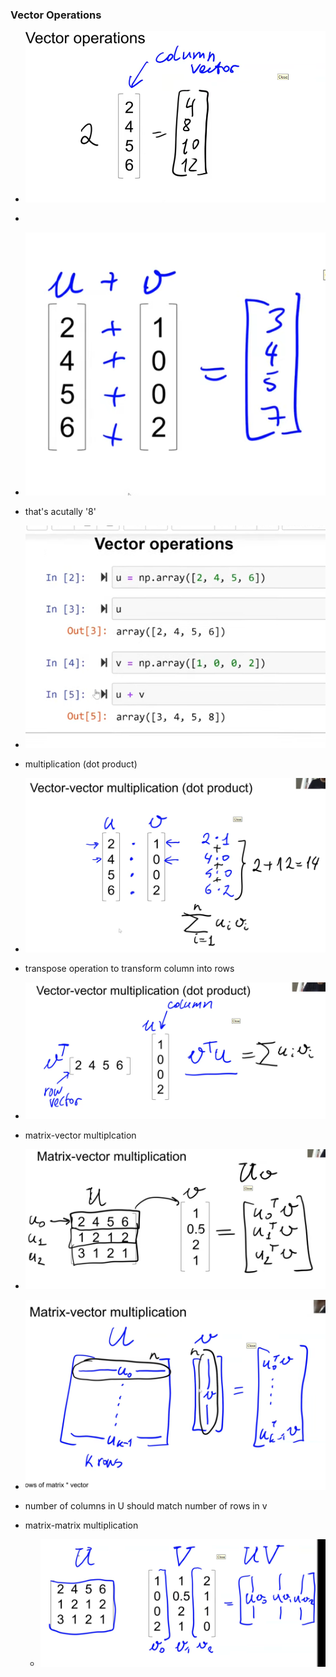 ### Vector Operations

- ![](assets/2025-09-29-21-51-18-image.png)

- 

- ![](assets/2025-09-29-21-52-37-image.png)

- that's acutally '8'

- ![](assets/2025-09-29-21-52-56-image.png)

- multiplication (dot product)

- ![](assets/2025-09-29-21-57-19-image.png)

- transpose operation to transform column into rows

- ![](assets/2025-09-29-21-58-33-image.png)

- matrix-vector multiplcation

- ![](assets/2025-09-29-22-14-22-image.png)

- ![](assets/2025-09-29-22-19-43-image.png)

- number of columns in U should match number of rows in v

- matrix-matrix multiplication
  
  - ![](assets/2025-09-29-22-43-32-image.png)


